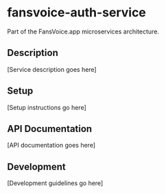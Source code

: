 ﻿# fansvoice-auth-service

Part of the FansVoice.app microservices architecture.

## Description

[Service description goes here]

## Setup

[Setup instructions go here]

## API Documentation

[API documentation goes here]

## Development

[Development guidelines go here]

